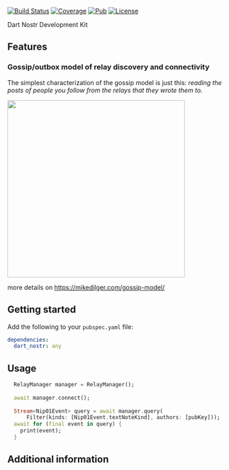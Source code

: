 [![Build Status](https://github.com/relaystr/dart_ndk/actions/workflows/tests.yaml/badge.svg?branch=master)](https://github.com/relaystr/dart_ndk/actions?query=workflow%3A"tests"+branch%3Amaster)
[![Coverage](https://codecov.io/github/relaystr/dart_ndk/graph/badge.svg?token=OP3PZCXCML)](https://codecov.io/github/relaystr/dart_ndk)
[![Pub](https://img.shields.io/pub/v/dart_ndk.svg)](https://pub.dev/packages/dart_ndk)
[![License](https://img.shields.io/github/license/relaystr/dart_ndk.svg)](LICENSE.txt)


Dart Nostr Development Kit

## Features

### Gossip/outbox model of relay discovery and connectivity

The simplest characterization of the gossip model is just this: *reading the posts of people you follow from the relays that they wrote them to.*

<img src="https://mikedilger.com/gossip-model/gossip-model.png" style="width:400px; height:400px"/>

more details on https://mikedilger.com/gossip-model/

## Getting started
Add the following to your `pubspec.yaml` file:

```yaml
dependencies:
  dart_nostr: any
```

## Usage


```dart
  RelayManager manager = RelayManager();
  
  await manager.connect();
  
  Stream<Nip01Event> query = await manager.query(
      Filter(kinds: [Nip01Event.textNoteKind], authors: [pubKey]));
  await for (final event in query) {
    print(event);
  }
```

## Additional information
